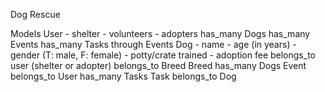 Dog Rescue

Models
  User
    - shelter
    - volunteers
    - adopters
    has_many Dogs
    has_many Events
    has_many Tasks through Events
  Dog
    - name
    - age (in years)
    - gender (T: male, F: female)
    - potty/crate trained
    - adoption fee
    belongs_to user (shelter or adopter)
    belongs_to Breed
  Breed
    has_many Dogs
  Event
    belongs_to User
    has_many Tasks
  Task
    belongs_to Dog
